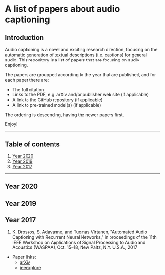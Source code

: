 # A list of papers about audio captioning

## Introduction 

Audio captioning is a novel and exciting research direction, 
focusing on the automatic generation of textual descriptions
(i.e. captions) for general audio. This repository is a list
of papers that are focusing on audio captioning. 

The papers are groupped according to the year that are published,
and for each paper there are: 

* The full citation
* Links to the PDF, e.g. arXiv and/or publisher web site (if applicable)
* A link to the GitHub repository (if applicable)
* A link to pre-trained model(s) (if applicable)

The ordering is descending, having the newer papers first. 

Enjoy! 

----

## Table of contents

1. [Year 2020](#year-2020)
1. [Year 2019](#year-2019)
1. [Year 2017](#year-2017)

----

## Year 2020

## Year 2019

## Year 2017

1. K. Drossos, S. Adavanne, and Tuomas Virtanen, "Automated Audio
Captioning with Recurrent Neural Networks," in proceedings of the
11th IEEE Workshop on Applications of Signal Processing to Audio
and Acoustics (WASPAA), Oct. 15–18, New Paltz, N.Y. U.S.A., 2017
  * Paper links:
    * [arXiv](https://arxiv.org/abs/1706.10006)
    * [ieeexplore](https://ieeexplore.ieee.org/document/8170058)
